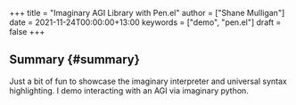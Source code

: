 +++
title = "Imaginary AGI Library with Pen.el"
author = ["Shane Mulligan"]
date = 2021-11-24T00:00:00+13:00
keywords = ["demo", "pen.el"]
draft = false
+++

## Summary {#summary}

Just a bit of fun to showcase the imaginary interpreter and universal syntax highlighting. I demo interacting with an AGI via imaginary python.

<!-- Play on asciinema.com -->
<!-- <a title="asciinema recording" href="https://asciinema.org/a/moaMT9uoQ18oEFR07QPY8jP5s" target="_blank"><img alt="asciinema recording" src="https://asciinema.org/a/moaMT9uoQ18oEFR07QPY8jP5s.svg" /></a> -->
<!-- Play on the blog -->
<script src="https://asciinema.org/a/moaMT9uoQ18oEFR07QPY8jP5s.js" id="asciicast-moaMT9uoQ18oEFR07QPY8jP5s" async></script>